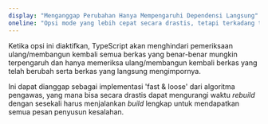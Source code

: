```yaml
---
display: "Menganggap Perubahan Hanya Mempengaruhi Dependensi Langsung"
oneline: "Opsi mode yang lebih cepat secara drastis, tetapi terkadang tidak akurat."
---
```


Ketika opsi ini diaktifkan, TypeScript akan menghindari pemeriksaan ulang/membangun kembali semua berkas yang benar-benar mungkin terpengaruh dan hanya memeriksa ulang/membangun kembali berkas yang telah berubah serta berkas yang langsung mengimpornya.

Ini dapat dianggap sebagai implementasi 'fast & loose' dari algoritma pengawas, yang mana bisa secara drastis dapat mengurangi waktu _rebuild_ dengan sesekali harus menjalankan _build_ lengkap untuk mendapatkan semua pesan penyusun kesalahan.
